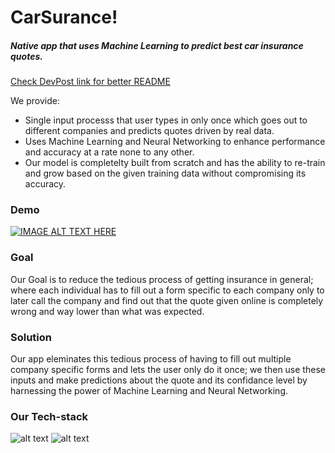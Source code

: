 # CarSurance!
##### Native app that uses Machine Learning to predict best car insurance quotes.  

[Check DevPost link for better README](https://devpost.com/software/qhacks2020-0cu3fq)


We provide:
  - Single input processs that user types in only once which goes out to different companies and predicts quotes driven by real data. 
  - Uses Machine Learning and Neural Networking to enhance performance and accuracy at a rate none to any other.
  - Our model is completelty built from scratch and has the ability to re-train and grow based on the given training data without compromising its accuracy.

### Demo
[![IMAGE ALT TEXT HERE]()](hmov)

### Goal
Our Goal is to reduce the tedious process of getting insurance in general; where each individual has to fill out a form specific to each company only to later call the company and find out that the quote given online is completely wrong and way lower than what was expected.
### Solution
Our app eleminates this tedious process of having to fill out multiple company specific forms and lets the user only do it once; we then use these inputs and make predictions about the quote and its confidance level by harnessing the power of Machine Learning and Neural Networking.
### Our Tech-stack

![alt text](https://blog.launchdarkly.com/wp-content/uploads/2019/05/react-native-workshop-1024x538.jpg ) 
![alt text](https://cdn.dribbble.com/users/166244/screenshots/6167826/tf_dribbb.png) 
